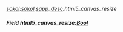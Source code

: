 _[sokol](../../modules/sokol/sokol-module.md):[sokol](../../modules/sokol/sokol-module.md).[sapp\_desc](../../modules/sokol/sokol-sapp_desc.md).html5\_canvas\_resize_
##### Field html5\_canvas\_resize:[Bool](../../modules/wonkey/wonkey-types-bool.md)
